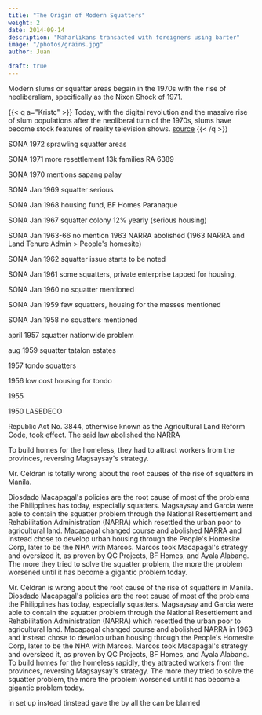 ```yaml
---
title: "The Origin of Modern Squatters"
weight: 2
date: 2014-09-14
description: "Maharlikans transacted with foreigners using barter"
image: "/photos/grains.jpg"
author: Juan

draft: true
---
```



Modern slums or squatter areas begain in the 1970s with the rise of neoliberalism, specifically as the Nixon Shock of 1971.

{{< q a="Kristc" >}}
Today, with the digital revolution and the massive rise of slum populations after the neoliberal turn of the 1970s, slums have become stock features of reality television shows. [source](https://www.mediapolisjournal.com/2019/10/the-origins-of-slums-capitalism-and-the-shortcomings-of-cinema/)
{{< /q >}}



SONA 1972 sprawling squatter areas

SONA 1971 more resettlement 13k families RA 6389

SONA 1970 mentions sapang palay

SONA Jan 1969 squatter serious

SONA Jan 1968 housing fund, BF Homes Paranaque

SONA Jan 1967 squatter colony 12% yearly (serious housing)

SONA Jan 1963-66 no mention 1963 NARRA abolished (1963 NARRA and Land Tenure Admin > People's homesite)

SONA Jan 1962 squatter issue starts to be noted

SONA Jan 1961 some squatters, private enterprise tapped for housing, 

SONA Jan 1960 no squatter mentioned

SONA Jan 1959 few squatters, housing for the masses mentioned

SONA Jan 1958 no squatters mentioned

april 1957 squatter nationwide problem

aug 1959 squatter tatalon estates

1957 tondo squatters

1956 low cost housing for tondo

1955

1950 LASEDECO

Republic Act No. 3844, otherwise known as the Agricultural Land Reform Code, took effect. The said law abolished the NARRA 

To build homes for the homeless, they had to attract workers from the provinces, reversing Magsaysay's strategy. 

Mr. Celdran is totally wrong about the root causes of the rise of squatters in Manila. 

Diosdado Macapagal's policies are the root cause of most of the problems the Philippines has today, especially squatters. Magsaysay and Garcia were able to contain the squatter problem through the National Resettlement and Rehabilitation Administration (NARRA) which resettled the urban poor to agricultural land. Macapagal changed course and abolished NARRA and instead chose to develop urban housing through the People's Homesite Corp, later to be the NHA with Marcos. Marcos took Macapagal's strategy and oversized it, as proven by QC Projects, BF Homes, and Ayala Alabang. The more they tried to solve the squatter problem, the more the problem worsened until it has become a gigantic problem today. 

Mr. Celdran is wrong about the root cause of the rise of squatters in Manila. Diosdado Macapagal's policies are the root cause of most of the problems the Philippines has today, especially squatters. Magsaysay and Garcia were able to contain the squatter problem through the National Resettlement and Rehabilitation Administration (NARRA) which resettled the urban poor to agricultural land. Macapagal changed course and abolished NARRA in 1963 and instead chose to develop urban housing through the People's Homesite Corp, later to be the NHA with Marcos. Marcos took Macapagal's strategy and oversized it, as proven by QC Projects, BF Homes, and Ayala Alabang. To build homes for the homeless rapidly, they attracted workers from the provinces, reversing Magsaysay's strategy. The more they tried to solve the squatter problem, the more the problem worsened until it has become a gigantic problem today.

in set up instead tinstead  gave the by     all the can be blamed 


